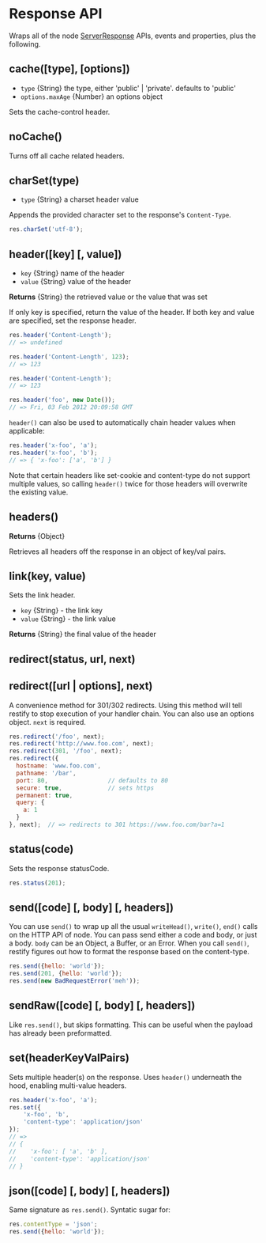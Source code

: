 # Response API

Wraps all of the node
[ServerResponse](http://nodejs.org/docs/latest/api/http.html#http.ServerResponse)
APIs, events and properties, plus the following.


## cache([type], [options])

* `type` {String} the type, either 'public' | 'private'. defaults to 'public'
* `options.maxAge` {Number} an options object

Sets the cache-control header.


## noCache()

Turns off all cache related headers.


## charSet(type)

* `type` {String} a charset header value

Appends the provided character set to the response's `Content-Type`.

```js
res.charSet('utf-8');
```


## header([key] [, value])

* `key` {String} name of the header
* `value` {String} value of the header

__Returns__ {String} the retrieved value or the value that was set

If only key is specified, return the value of the header. If both key and value
are specified, set the response header.

```js
res.header('Content-Length');
// => undefined

res.header('Content-Length', 123);
// => 123

res.header('Content-Length');
// => 123

res.header('foo', new Date());
// => Fri, 03 Feb 2012 20:09:58 GMT
```

`header()` can also be used to automatically chain header values when
applicable:

```js
res.header('x-foo', 'a');
res.header('x-foo', 'b');
// => { 'x-foo': ['a', 'b'] }
```

Note that certain headers like set-cookie and content-type do not support
multiple values, so calling `header()` twice for those headers will overwrite
the existing value.


## headers()

__Returns__ {Object}

Retrieves all headers off the response in an object of key/val pairs.


## link(key, value)

Sets the link header.

* `key` {String} - the link key
* `value` {String} - the link value

__Returns__ {String} the final value of the header


## redirect(status, url, next)
## redirect([url | options], next)

A convenience method for 301/302 redirects. Using this method will
tell restify to stop execution of your handler chain. You can also
use an options object. `next` is required.

```js
res.redirect('/foo', next);
res.redirect('http://www.foo.com', next);
res.redirect(301, '/foo', next);
res.redirect({
  hostname: 'www.foo.com',
  pathname: '/bar',
  port: 80,                 // defaults to 80
  secure: true,             // sets https
  permanent: true,
  query: {
    a: 1
  }
}, next);  // => redirects to 301 https://www.foo.com/bar?a=1
```


## status(code)

Sets the response statusCode.

```js
res.status(201);
```


## send([code] [, body] [, headers])

You can use `send()` to wrap up all the usual `writeHead()`,
`write()`, `end()` calls on the HTTP API of node.  You can pass send
either a code and body, or just a body.  `body` can be an Object, a
Buffer, or an Error.  When you call `send()`, restify figures out how
to format the response based on the content-type.

```js
res.send({hello: 'world'});
res.send(201, {hello: 'world'});
res.send(new BadRequestError('meh'));
```


## sendRaw([code] [, body] [, headers])

Like `res.send()`, but skips formatting. This can be useful when the payload
has already been preformatted.


## set(headerKeyValPairs)

Sets multiple header(s) on the response. Uses `header()` underneath the hood,
enabling multi-value headers.

```js
res.header('x-foo', 'a');
res.set({
    'x-foo', 'b',
    'content-type': 'application/json'
});
// =>
// {
//    'x-foo': [ 'a', 'b' ],
//    'content-type': 'application/json'
// }
```


## json([code] [, body] [, headers])

Same signature as `res.send()`. Syntatic sugar for:

```js
res.contentType = 'json';
res.send({hello: 'world'});
```
